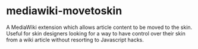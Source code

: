 mediawiki-movetoskin
====================

A MediaWiki extension which allows article content to be moved to the skin. Useful for skin designers looking for a way to have control over their skin from a wiki article without resorting to Javascript hacks.